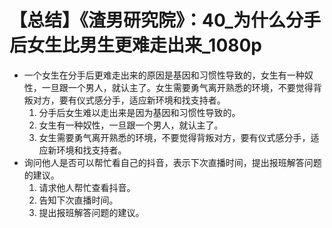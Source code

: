 # 【总结】《渣男研究院》：40_为什么分手后女生比男生更难走出来_1080p

-   一个女生在分手后更难走出来的原因是基因和习惯性导致的，女生有一种奴性，一旦跟一个男人，就认主了。女生需要勇气离开熟悉的环境，不要觉得背叛对方，要有仪式感分手，适应新环境和找支持者。
    1.  分手后女生难以走出来是因为基因和习惯性导致的。
    2.  女生有一种奴性，一旦跟一个男人，就认主了。
    3.  女生需要勇气离开熟悉的环境，不要觉得背叛对方，要有仪式感分手，适应新环境和找支持者。
-   询问他人是否可以帮忙看自己的抖音，表示下次直播时间，提出报班解答问题的建议。
    1.  请求他人帮忙查看抖音。
    2.  告知下次直播时间。
    3.  提出报班解答问题的建议。
